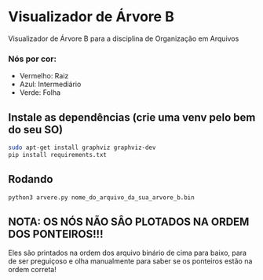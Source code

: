 # Visualizador de Árvore B
Visualizador de Árvore B para a disciplina de Organização em Arquivos

### Nós por cor:
- Vermelho: Raiz
- Azul: Intermediário
- Verde: Folha

## Instale as dependências (crie uma venv pelo bem do seu SO)
```bash
sudo apt-get install graphviz graphviz-dev
pip install requirements.txt
```

## Rodando
```bash
python3 arvere.py nome_do_arquivo_da_sua_arvore_b.bin
```

## NOTA: OS NÓS NÃO SÂO PLOTADOS NA ORDEM DOS PONTEIROS!!!
Eles são printados na ordem dos arquivo binário de cima para baixo, para de ser preguiçoso e olha manualmente para saber se os ponteiros estão na ordem correta!
